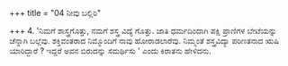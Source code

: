 +++
title = "04 ನೀವು ಬಲ್ಲಿರಿ"

+++
4. 'ನಿಮಗೆ ಶಾಸ್ತ್ರಗೊತ್ತು, ನಮಗೆ ಶಸ್ತ್ರ ವಿದ್ಯೆ ಗೊತ್ತು. ಜಾತಿ ಧರ್ಮದಿಂದಾಗಿ ಪಕ್ಷಿ ಪ್ರಾಣಿಗಳ ಬೇಟೆಯನ್ನು ಚೆನ್ನಾಗಿ ಬಲ್ಲೆವು. ಶಕ್ತಿವಂತರಾದ ನಿಮ್ಮೊಂದಿಗೆ ನಾವು ಹೋರಾಡಲಾರೆವು. ನಿಮ್ಮಂತೆ ಶಸ್ತ್ರವಿದ್ಯಾ ಪರಿಣತನಾದ  ಋಷಿ ಯಾರಿದ್ದಾರೆ ? ಇದ್ದರೆ ಅವನ ಬಿರುದನ್ನು ಸಮರ್ಥಿಸು ' ಎಂದು ಕಿರಾತನು ಹೇಳಿದನು.